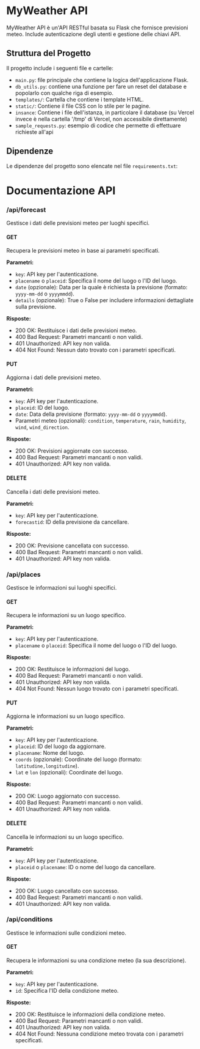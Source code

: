 # MyWeather API

MyWeather API è un'API RESTful basata su Flask che fornisce previsioni meteo. Include autenticazione degli utenti e gestione delle chiavi API.

## Struttura del Progetto

Il progetto include i seguenti file e cartelle:

- `main.py`: file principale che contiene la logica dell'applicazione Flask.
- `db_utils.py`: contiene una funzione per fare un reset del database e popolarlo con qualche riga di esempio.
- `templates/`: Cartella che contiene i template HTML.
- `static/`: Contiene il file CSS con lo stile per le pagine.
- `insance`: Contiene i file dell'istanza, in particolare il database (su Vercel invece è nella cartella '/tmp' di Vercel, non accessibile direttamente)
- `sample_requests.py`: esempio di codice che permette di effettuare richieste all'api


## Dipendenze

Le dipendenze del progetto sono elencate nel file `requirements.txt`:


# Documentazione API


### /api/forecast

Gestisce i dati delle previsioni meteo per luoghi specifici.

#### GET

Recupera le previsioni meteo in base ai parametri specificati.

**Parametri:**
- `key`: API key per l'autenticazione.
- `placename` o `placeid`: Specifica il nome del luogo o l'ID del luogo.
- `date` (opzionale): Data per la quale è richiesta la previsione (formato: `yyyy-mm-dd` o `yyyymmdd`).
- `details` (opzionale): True o False per includere informazioni dettagliate sulla previsione.

**Risposte:**
- 200 OK: Restituisce i dati delle previsioni meteo.
- 400 Bad Request: Parametri mancanti o non validi.
- 401 Unauthorized: API key non valida.
- 404 Not Found: Nessun dato trovato con i parametri specificati.

#### PUT

Aggiorna i dati delle previsioni meteo.

**Parametri:**
- `key`: API key per l'autenticazione.
- `placeid`: ID del luogo.
- `date`: Data della previsione (formato: `yyyy-mm-dd` o `yyyymmdd`).
- Parametri meteo (opzionali): `condition`, `temperature`, `rain`, `humidity`, `wind`, `wind_direction`.

**Risposte:**
- 200 OK: Previsioni aggiornate con successo.
- 400 Bad Request: Parametri mancanti o non validi.
- 401 Unauthorized: API key non valida.

#### DELETE

Cancella i dati delle previsioni meteo.

**Parametri:**
- `key`: API key per l'autenticazione.
- `forecastid`: ID della previsione da cancellare.

**Risposte:**
- 200 OK: Previsione cancellata con successo.
- 400 Bad Request: Parametri mancanti o non validi.
- 401 Unauthorized: API key non valida.

### /api/places

Gestisce le informazioni sui luoghi specifici.

#### GET

Recupera le informazioni su un luogo specifico.

**Parametri:**
- `key`: API key per l'autenticazione.
- `placename` o `placeid`: Specifica il nome del luogo o l'ID del luogo.

**Risposte:**
- 200 OK: Restituisce le informazioni del luogo.
- 400 Bad Request: Parametri mancanti o non validi.
- 401 Unauthorized: API key non valida.
- 404 Not Found: Nessun luogo trovato con i parametri specificati.

#### PUT

Aggiorna le informazioni su un luogo specifico.

**Parametri:**
- `key`: API key per l'autenticazione.
- `placeid`: ID del luogo da aggiornare.
- `placename`: Nome del luogo.
- `coords` (opzionale): Coordinate del luogo (formato: `latitudine,longitudine`).
- `lat` e `lon` (opzionali): Coordinate del luogo.

**Risposte:**
- 200 OK: Luogo aggiornato con successo.
- 400 Bad Request: Parametri mancanti o non validi.
- 401 Unauthorized: API key non valida.

#### DELETE

Cancella le informazioni su un luogo specifico.

**Parametri:**
- `key`: API key per l'autenticazione.
- `placeid` o `placename`: ID o nome del luogo da cancellare.

**Risposte:**
- 200 OK: Luogo cancellato con successo.
- 400 Bad Request: Parametri mancanti o non validi.
- 401 Unauthorized: API key non valida.


### /api/conditions

Gestisce le informazioni sulle condizioni meteo.

#### GET

Recupera le informazioni su una condizione meteo (la sua descrizione).

**Parametri:**
- `key`: API key per l'autenticazione.
- `id`: Specifica l'ID della condizione meteo.

**Risposte:**
- 200 OK: Restituisce le informazioni della condizione meteo.
- 400 Bad Request: Parametri mancanti o non validi.
- 401 Unauthorized: API key non valida.
- 404 Not Found: Nessuna condizione meteo trovata con i parametri specificati.
